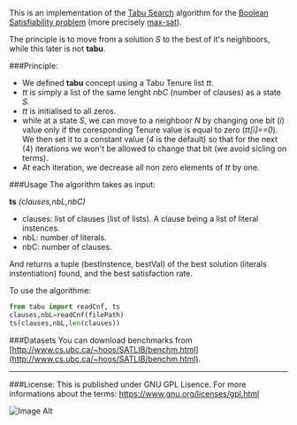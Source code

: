 This is an implementation of the [Tabu Search](https://en.wikipedia.org/wiki/Tabu_search) algorithm for the [Boolean Satisfiability problem](https://en.wikipedia.org/wiki/Boolean_satisfiability_problem) (more precisely [max-sat](https://en.wikipedia.org/wiki/Maximum_satisfiability_problem)).

The principle is to move from a solution *S* to the best of it's neighboors, while this later is not **tabu**.

###Principle:
* We defined **tabu** concept using a Tabu Tenure list *tt*.
* *tt* is simply a list of the same lenght *nbC* (number of clauses) as a state *S*.
* *tt* is initialised to all zeros. 
* while at a state *S*, we can move to a neighboor *N* by changing one bit (*i*) value only if the coresponding Tenure value is equal to zero (*tt[i]==0*). We then set it to a constant value (*4* is the default) so that for the next (4) iterations we won't be allowed to change that bit (we avoid sicling on terms).
* At each iteration, we decrease all non zero elements of *tt* by one.

###Usage
The algorithm takes as input: 

**ts** *(clauses,nbL,nbC)*
- clauses:	list of clauses (list of lists). A clause being a list of literal instences.
- nbL:		number of literals.
- nbC:		number of clauses.

And returns a tuple (bestInstence, bestVal) of the best solution (literals instentiation) found, and the best satisfaction rate.

To use the algorithme:

```python
from tabu import readCnf, ts
clauses,nbL=readCnf(filePath)
ts(clauses,nbL,len(clauses))
```

###Datasets
You can download benchmarks from [http://www.cs.ubc.ca/~hoos/SATLIB/benchm.html](http://www.cs.ubc.ca/~hoos/SATLIB/benchm.html).

***

###License:
This is published under GNU GPL Lisence.
For more informations about the terms: https://www.gnu.org/licenses/gpl.html

![Image Alt](https://www.gnu.org/graphics/gplv3-127x51.png)


